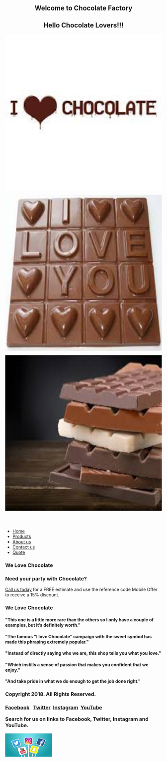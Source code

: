 <html lang="en">
<head>
	<link rel="stylesheet" href="lv_Screenstyles_W3.css">
	<title>Welcome to Chocolate Factory</title>
	<meta charset="utf-8">
	<meta name="viewport" content="width=device-width, initial-scale=1">
</head>
<body>
<div id="container"> 
	<header>
		<h2>Welcome to Chocolate Factory</h2>
		<h2>Hello Chocolate Lovers!!!</h2>
		<p><img style="vertical-align:middle" src="choc1.jpg" class="floatcenter" alt="Chocolate Lovers" width="1000" height="500"><span style=""></span></p>
	    <p><img style="vertical-align:middle" src="choc2.jpg" class="floatcenter" alt="Chocolate Lovers" width="1000" height="500"><span style=""></span></p>
		<img style="vertical-align:middle" src="choc3.jpg" class="floatcenter" alt="Chocolate Lovers" width="1000" height="500"><span style=""></span>
	</header>
	<nav>
	<ul>
		<li><a href="lv_proj_home.html">Home</a></li>
		<li><a href="lv_proj_prod.html">Products</a></li>
		<li><a href="lv_proj_about.html">About us</a></li>
		<li><a href="lv_proj_contac.html">Contact us</a></li>
		<li><a href="lv_proj_quote.html">Quote</a></li>
	</ul>
	</nav>
	<main>
		<div class="mobile">
			<h3><p>We Love Chocolate<p></h3>
			<h3>Need your party with Chocolate?</h3>
			<p><a href="tel:18662281482">Call us today</a> for a FREE estimate and use the reference code Mobile Offer to receive a 15% discount.</p>
		</div>
		<div class="desktop">
			<h3><p>We Love Chocolate<p></h3>
			<h4>"This one is a little more rare than the others so I only have a couple of examples, but it’s definitely worth."</h4>
			<h4>"The famous “I love Chocolate” campaign with the sweet symbol has made this phrasing extremely popular."</h4>
			<h4>"Instead of directly saying who we are, this shop tells you what you love."
			<h4>"Which instills a sense of passion that makes you confident that we enjoy."</h4>
			<h4>"And take pride in what we do enough to get the job done right."</h4>
		</div>
	</main>
	<footer>
		<h3>Copyright 2018. All Rights Reserved.</h3>
		<h3><a href="https://www.facebook.com/recipes/chocolate-cake-recipes/" target=_blank>Facebook</a>&nbsp;
		&nbsp;<a href="https://twitter.com/hashtag/chocolate?lang=en" target=_blank>Twitter</a>
		&nbsp;<a href="https://socialdraft.com/chocolate-hashtags/" target= _blank>Instagram</a>
		&nbsp;<a href="https://www.youtube.com/watch?v=UkYPhlpvX9Q" target=_blank>YouTube</a>
		<p>Search for us on links to Facebook, Twitter, Instagram and YouTube.</p></h3>
		<p><img style="vertical-align:middle" src="j1.jpg" class="floatcenter" alt="Social Media" width="150" height="75"></p>
	</footer>
</div>
</body>
</html>
